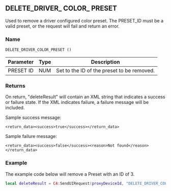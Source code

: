 ## DELETE\_DRIVER\_ COLOR\_ PRESET

Used to remove a driver configured color preset.  The PRESET\_ID must be a valid preset, or the request will fail and return an error.


### Name

`DELETE_DRIVER_COLOR_PRESET () `


| Parameter | Type | Description                                |
| --------- | ---- | ------------------------------------------ |
| PRESET ID | NUM  | Set to the ID of the preset to be removed. |


### Returns

On return, "deleteResult" will contain an XML string that indicates a success or failure state.   If the XML indicates failure, a failure message will be included.

Sample success message:  

`<return_data><success>true</success></return_data>`

Sample failure message: 

`<return_data><success>false</success><reason>Not found</reason></return_data>`


### Example

The example code below will remove a Preset with an ID of 3.

```lua
local deleteResult = C4:SendUIRequest(proxyDeviceId, "DELETE_DRIVER_COLOR_PRESET", { PRESET_ID = 3 } )
```
